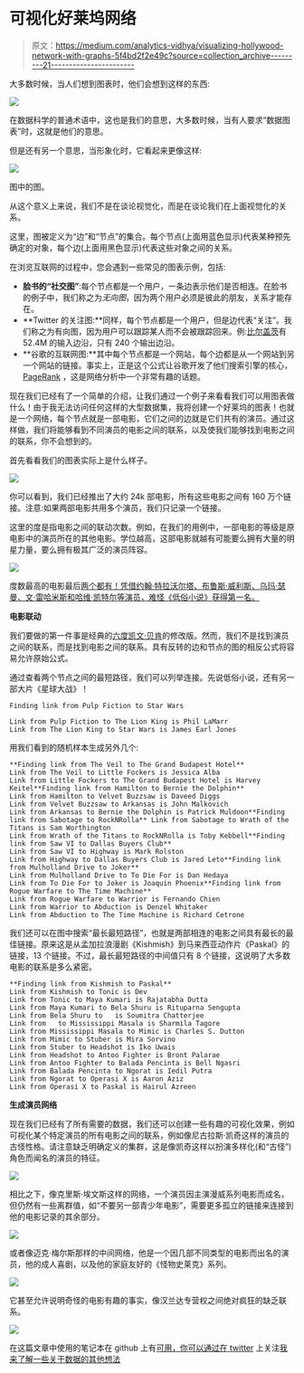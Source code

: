 # 可视化好莱坞网络

> 原文：<https://medium.com/analytics-vidhya/visualizing-hollywood-network-with-graphs-5f4bd2f2e49c?source=collection_archive---------21----------------------->

大多数时候，当人们想到图表时，他们会想到这样的东西:

![](img/407e1e1f0243c086e5be154e408745cd.png)

在数据科学的普通术语中，这也是我们的意思，大多数时候，当有人要求“数据图表”时，这就是他们的意思。

但是还有另一个意思，当形象化时，它看起来更像这样:

![](img/3a86962cc6295504a31cebc6e80a0a8f.png)

图中的图。

从这个意义上来说，我们不是在谈论视觉化，而是在谈论我们在上面视觉化的关系。

这里，图被定义为“边”和“节点”的集合。每个节点(上面用蓝色显示)代表某种预先确定的对象，每个边(上面用黑色显示)代表这些对象之间的关系。

在浏览互联网的过程中，您会遇到一些常见的图表示例，包括:

*   **脸书的“社交图”**:每个节点都是一个用户，一条边表示他们是否相连。在脸书的例子中，我们称之为*无向图*，因为两个用户必须是彼此的朋友，关系才能存在。
*   **Twitter 的关注图:**同样，每个节点都是一个用户，但是边代表“关注”。我们称之为有向图，因为用户可以跟踪某人而不会被跟踪回来。例:[比尔盖茨](https://twitter.com/BillGates)有 52.4M 的输入边沿，只有 240 个输出边沿。
*   **谷歌的互联网图:**其中每个节点都是一个网站，每个边都是从一个网站到另一个网站的链接。事实上，正是这个公式让谷歌开发了他们搜索引擎的核心， [PageRank](https://en.wikipedia.org/wiki/PageRank) ，这是网络分析中一个非常有趣的话题。

现在我们已经有了一个简单的介绍，让我们通过一个例子来看看我们可以用图表做什么！由于我无法访问任何这样的大型数据集，我将创建一个好莱坞的图表！也就是一个网络，每个节点就是一部电影，它们之间的边就是它们共有的演员。通过这样做，我们将能够看到不同演员的电影之间的联系，以及使我们能够找到电影之间的联系，你不会想到的。

首先看看我们的图表实际上是什么样子。

![](img/448ca58dde34d4e79fb4f574f1ecdff7.png)

你可以看到，我们已经推出了大约 24k 部电影，所有这些电影之间有 160 万个链接。注意:如果两部电影共用多个演员，我们只记录一个链接。

这里的度是指电影之间的联动次数。例如，在我们的用例中，一部电影的等级是原电影中的演员所在的其他电影。学位越高，这部电影就越有可能要么拥有大量的明星力量，要么拥有极其广泛的演员阵容。

![](img/28c75431dbeba6ab6628ed6853c4125a.png)

度数最高的电影最后[两个都有！凭借约翰·特拉沃尔塔、布鲁斯·威利斯、乌玛·瑟曼、文·雷哈米斯和哈维·凯特尔等演员，难怪《低俗小说》获得第一名。](https://www.themoviedb.org/movie/680-pulp-fiction)

**电影联动**

我们要做的第一件事是经典的[六度凯文·贝肯](https://en.wikipedia.org/wiki/Six_Degrees_of_Kevin_Bacon)的修改版。然而，我们不是找到演员之间的联系，而是找到电影之间的联系。具有反转的边和节点的图的相反公式将容易允许原始公式。

通过查看两个节点之间的最短路径，我们可以列举连接。先说低俗小说，还有另一部大片《星球大战》！

```
Finding link from Pulp Fiction to Star Wars

Link from Pulp Fiction to The Lion King is Phil LaMarr
Link from The Lion King to Star Wars is James Earl Jones
```

用我们看到的随机样本生成另外几个:

```
**Finding link from The Veil to The Grand Budapest Hotel**
Link from The Veil to Little Fockers is Jessica Alba
Link from Little Fockers to The Grand Budapest Hotel is Harvey Keitel**Finding link from Hamilton to Bernie the Dolphin**
Link from Hamilton to Velvet Buzzsaw is Daveed Diggs
Link from Velvet Buzzsaw to Arkansas is John Malkovich
Link from Arkansas to Bernie the Dolphin is Patrick Muldoon**Finding link from Sabotage to RockNRolla** Link from Sabotage to Wrath of the Titans is Sam Worthington
Link from Wrath of the Titans to RockNRolla is Toby Kebbell**Finding link from Saw VI to Dallas Buyers Club**
Link from Saw VI to Highway is Mark Rolston
Link from Highway to Dallas Buyers Club is Jared Leto**Finding link from Mulholland Drive to Joker**
Link from Mulholland Drive to To Die For is Dan Hedaya
Link from To Die For to Joker is Joaquin Phoenix**Finding link from Rogue Warfare to The Time Machine**
Link from Rogue Warfare to Warrior is Fernando Chien
Link from Warrior to Abduction is Denzel Whitaker
Link from Abduction to The Time Machine is Richard Cetrone
```

我们还可以在图中搜索“最长最短路径”，也就是两部相连的电影之间具有最长的最佳链接。原来这是从孟加拉浪漫剧《Kishmish》到马来西亚动作片《Paskal》的链接，13 个链接。不过，最长最短路径的中间值只有 8 个链接，这说明了大多数电影的联系是多么紧密。

```
**Finding link from Kishmish to Paskal** 
Link from Kishmish to Tonic is Dev
Link from Tonic to Maya Kumari is Rajatabha Dutta
Link from Maya Kumari to Bela Shuru is Rituparna Sengupta
Link from Bela Shuru to   is Soumitra Chatterjee
Link from   to Mississippi Masala is Sharmila Tagore
Link from Mississippi Masala to Mimic is Charles S. Dutton
Link from Mimic to Stuber is Mira Sorvino
Link from Stuber to Headshot is Iko Uwais
Link from Headshot to Antoo Fighter is Bront Palarae
Link from Antoo Fighter to Balada Pencinta is Bell Ngasri
Link from Balada Pencinta to Ngorat is Iedil Putra
Link from Ngorat to Operasi X is Aaron Aziz
Link from Operasi X to Paskal is Hairul Azreen
```

**生成演员网络**

现在我们已经有了所有需要的数据，我们还可以创建一些有趣的可视化效果，例如可视化某个特定演员的所有电影之间的联系，例如像尼古拉斯·凯奇这样的演员的古怪性格。请注意缺乏明确定义的集群，这是像凯奇这样以扮演多样化(和“古怪”)角色而闻名的演员的特征。

![](img/c4815588d818956a1c9d136c71ef94f4.png)

相比之下，像克里斯·埃文斯这样的网络，一个演员因主演漫威系列电影而成名，但仍然有一些离群值，如“不要另一部青少年电影”，需要更多孤立的链接来连接到他的电影记录的其余部分。

![](img/02fe1a0822e41f5a07089c36ff5fb696.png)

或者像迈克·梅尔斯那样的中间网络，他是一个因几部不同类型的电影而出名的演员，他的成人喜剧，以及他的家庭友好的《怪物史莱克》系列。

![](img/aeb9c6427ff06663ea4fa05a10d406ed.png)

它甚至允许说明奇怪的电影有趣的事实，像汉兰达专营权之间绝对疯狂的缺乏联系。

![](img/b5b5ee4a414afe7511e958862fe6c7fe.png)

在这篇文章中使用的笔记本在 github 上有[可用，你可以通过在 twitter](https://github.com/Naldershof/MovieGraphAnalysis) 上关注[我来了解一些关于数据的其他想法](https://twitter.com/TooLogitToQuit)